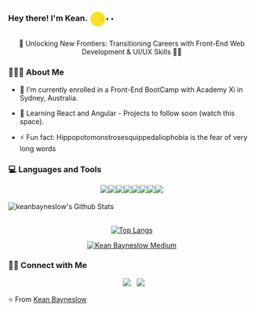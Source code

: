 ### Hey there! I'm Kean. <img src="https://raw.githubusercontent.com/Aniket965/Aniket965/master/pacman.svg?sanitize=true" width="50" height="50" align="center">

<div align="center">
🚀 Unlocking New Frontiers: Transitioning Careers with Front-End Web Development & UI/UX Skills 🎨✨
</div>

<h3> 👨🏻‍💻 About Me </h3>

<div>
  
- 🔭 I'm currently enrolled in a Front-End BootCamp with Academy Xi in Sydney, Australia. 

- 🌱 Learning React and Angular - Projects to follow soon (watch this space).

- ⚡ Fun fact: Hippopotomonstrosesquippedaliophobia is the fear of very long words

</div>

<div>
  <h3> 💻 Languages and Tools </h3>
  <p align="center">
   <img src="https://media3.giphy.com/media/ln7z2eWriiQAllfVcn/200w.webp" width="50"><img src="https://i.giphy.com/media/eNAsjO55tPbgaor7ma/200w.webp" width="50"><img src="https://i.giphy.com/media/IdyAQJVN2kVPNUrojM/200.webp" width="50"><img src="https://media3.giphy.com/media/kdFc8fubgS31b8DsVu/giphy.webp" width="50"><img src="https://media.giphy.com/media/kH1DBkPNyZPOk0BxrM/giphy.gif" width="100"><img src="https://media.giphy.com/media/SsCYf6DRFJrOpP0IoM/giphy.gif" width="70"><img src="https://media.giphy.com/media/XEDIHHp3i8bVoEdxd7/giphy.gif" width="50"><img src="https://media.giphy.com/media/gHnBLyeYE6hboT3t3o/giphy.gif" width="50">
  <p>
</div> 
  
<div align="wrap">
<img align="center" src="https://github-readme-stats.vercel.app/api?username=keanbayneslow&include_all_commits=true&contibutions=true&count_private=true&show_icons=true&line_height=20&title_color=7A7ADB&icon_color=2234AE&text_color=D3D3D3&bg_color=0,000000,130F40" alt="keanbayneslow's Github Stats">
</div>
<br>
<div align="center">

[![Top Langs](https://github-readme-stats.vercel.app/api/top-langs/?username=keanbayneslow&layout=compact&text_color=daf7dc&bg_color=151515)](https://github.com/keanbayneslow/github-readme-stats)

[![Kean Bayneslow Medium](https://github-readme-medium.vercel.app/?username=kean.bayneslow&limit=3)](https://medium.com/@kean.bayneslow)


</div>


<h3> 🤝🏻 Connect with Me </h3>

<div align="center">  
&nbsp; <a href="https://www.linkedin.com/in/kean-bayneslow/" target="_blank" rel="noopener noreferrer"><img src="https://img.icons8.com/plasticine/100/000000/linkedin.png" width="50" /></a>
&nbsp; <a href="mailto:kean.bayneslow@gmail.com" target="_blank" rel="noopener noreferrer"><img src="https://img.icons8.com/plasticine/100/000000/gmail.png"  width="50" /></a>
</div>

⭐️ From [Kean Bayneslow](https://github.com/keanbayneslow)
